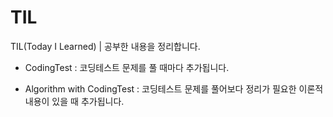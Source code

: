 # TIL
TIL(Today I Learned) | 공부한 내용을 정리합니다.

- CodingTest
  : 코딩테스트 문제를 풀 때마다 추가됩니다.
  
- Algorithm with CodingTest
  : 코딩테스트 문제를 풀어보다 정리가 필요한 이론적 내용이 있을 때 추가됩니다.



